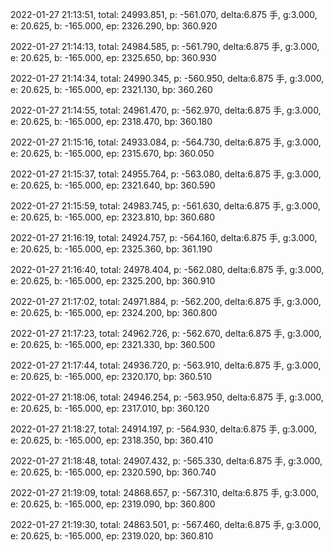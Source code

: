 2022-01-27 21:13:51, total: 24993.851, p: -561.070, delta:6.875 手, g:3.000, e: 20.625, b: -165.000, ep: 2326.290, bp: 360.920

2022-01-27 21:14:13, total: 24984.585, p: -561.790, delta:6.875 手, g:3.000, e: 20.625, b: -165.000, ep: 2325.650, bp: 360.930

2022-01-27 21:14:34, total: 24990.345, p: -560.950, delta:6.875 手, g:3.000, e: 20.625, b: -165.000, ep: 2321.130, bp: 360.260

2022-01-27 21:14:55, total: 24961.470, p: -562.970, delta:6.875 手, g:3.000, e: 20.625, b: -165.000, ep: 2318.470, bp: 360.180

2022-01-27 21:15:16, total: 24933.084, p: -564.730, delta:6.875 手, g:3.000, e: 20.625, b: -165.000, ep: 2315.670, bp: 360.050

2022-01-27 21:15:37, total: 24955.764, p: -563.080, delta:6.875 手, g:3.000, e: 20.625, b: -165.000, ep: 2321.640, bp: 360.590

2022-01-27 21:15:59, total: 24983.745, p: -561.630, delta:6.875 手, g:3.000, e: 20.625, b: -165.000, ep: 2323.810, bp: 360.680

2022-01-27 21:16:19, total: 24924.757, p: -564.160, delta:6.875 手, g:3.000, e: 20.625, b: -165.000, ep: 2325.360, bp: 361.190

2022-01-27 21:16:40, total: 24978.404, p: -562.080, delta:6.875 手, g:3.000, e: 20.625, b: -165.000, ep: 2325.200, bp: 360.910

2022-01-27 21:17:02, total: 24971.884, p: -562.200, delta:6.875 手, g:3.000, e: 20.625, b: -165.000, ep: 2324.200, bp: 360.800

2022-01-27 21:17:23, total: 24962.726, p: -562.670, delta:6.875 手, g:3.000, e: 20.625, b: -165.000, ep: 2321.330, bp: 360.500

2022-01-27 21:17:44, total: 24936.720, p: -563.910, delta:6.875 手, g:3.000, e: 20.625, b: -165.000, ep: 2320.170, bp: 360.510

2022-01-27 21:18:06, total: 24946.254, p: -563.950, delta:6.875 手, g:3.000, e: 20.625, b: -165.000, ep: 2317.010, bp: 360.120

2022-01-27 21:18:27, total: 24914.197, p: -564.930, delta:6.875 手, g:3.000, e: 20.625, b: -165.000, ep: 2318.350, bp: 360.410

2022-01-27 21:18:48, total: 24907.432, p: -565.330, delta:6.875 手, g:3.000, e: 20.625, b: -165.000, ep: 2320.590, bp: 360.740

2022-01-27 21:19:09, total: 24868.657, p: -567.310, delta:6.875 手, g:3.000, e: 20.625, b: -165.000, ep: 2319.090, bp: 360.800

2022-01-27 21:19:30, total: 24863.501, p: -567.460, delta:6.875 手, g:3.000, e: 20.625, b: -165.000, ep: 2319.020, bp: 360.810
